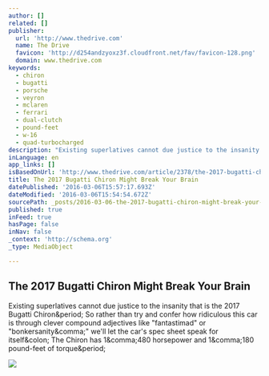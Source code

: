 ```yaml
---
author: []
related: []
publisher:
  url: 'http://www.thedrive.com'
  name: The Drive
  favicon: 'http://d254andzyoxz3f.cloudfront.net/fav/favicon-128.png'
  domain: www.thedrive.com
keywords:
  - chiron
  - bugatti
  - porsche
  - veyron
  - mclaren
  - ferrari
  - dual-clutch
  - pound-feet
  - w-16
  - quad-turbocharged
description: "Existing superlatives cannot due justice to the insanity that is the 2017 Bugatti Chiron. So rather than try and confer how ridiculous this car is through clever compound adjectives like \"fantastimad\" or \"bonkersanity,\" we'll let the car's spec sheet speak for itself: The Chiron has 1,480 horsepower and 1,180 pound-feet of torque."
inLanguage: en
app_links: []
isBasedOnUrl: 'http://www.thedrive.com/article/2378/the-2017-bugatti-chiron-might-break-your-brain'
title: The 2017 Bugatti Chiron Might Break Your Brain
datePublished: '2016-03-06T15:57:17.693Z'
dateModified: '2016-03-06T15:54:54.672Z'
sourcePath: _posts/2016-03-06-the-2017-bugatti-chiron-might-break-your-brain.md
published: true
inFeed: true
hasPage: false
inNav: false
_context: 'http://schema.org'
_type: MediaObject

---
```

<article style=""><h1>The 2017 Bugatti Chiron Might Break Your Brain</h1><p>Existing superlatives cannot due justice to the insanity that is the 2017 Bugatti Chiron&amp;period; So rather than try and confer how ridiculous this car is through clever compound adjectives like "fantastimad" or "bonkersanity&amp;comma;" we'll let the car's spec sheet speak for itself&amp;colon; The Chiron has 1&amp;comma;480 horsepower and 1&amp;comma;180 pound-feet of torque&amp;period;</p><img src="http://d254andzyoxz3f.cloudfront.net/022916-2017-bugatti-chiron-hero.jpg" /></article>